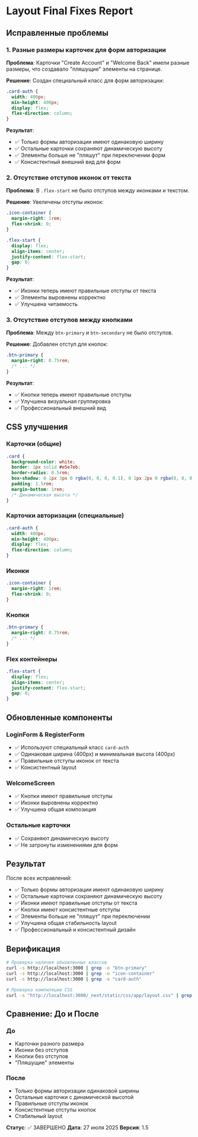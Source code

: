 # Layout Final Fixes Report

## Исправленные проблемы

### 1. Разные размеры карточек для форм авторизации
**Проблема**: Карточки "Create Account" и "Welcome Back" имели разные размеры, что создавало "пляшущие" элементы на странице.

**Решение**: Создан специальный класс для форм авторизации:
```css
.card-auth {
  width: 400px;
  min-height: 400px;
  display: flex;
  flex-direction: column;
}
```

**Результат**: 
- ✅ Только формы авторизации имеют одинаковую ширину
- ✅ Остальные карточки сохраняют динамическую высоту
- ✅ Элементы больше не "пляшут" при переключении форм
- ✅ Консистентный внешний вид для форм

### 2. Отсутствие отступов иконок от текста
**Проблема**: В `.flex-start` не было отступов между иконками и текстом.

**Решение**: Увеличены отступы иконок:
```css
.icon-container {
  margin-right: 1rem;
  flex-shrink: 0;
}

.flex-start {
  display: flex;
  align-items: center;
  justify-content: flex-start;
  gap: 0;
}
```

**Результат**:
- ✅ Иконки теперь имеют правильные отступы от текста
- ✅ Элементы выровнены корректно
- ✅ Улучшена читаемость

### 3. Отсутствие отступов между кнопками
**Проблема**: Между `btn-primary` и `btn-secondary` не было отступов.

**Решение**: Добавлен отступ для кнопок:
```css
.btn-primary {
  margin-right: 0.75rem;
  /* ... */
}
```

**Результат**:
- ✅ Кнопки теперь имеют правильные отступы
- ✅ Улучшена визуальная группировка
- ✅ Профессиональный внешний вид

## CSS улучшения

### Карточки (общие)
```css
.card {
  background-color: white;
  border: 1px solid #e5e7eb;
  border-radius: 0.5rem;
  box-shadow: 0 1px 3px 0 rgba(0, 0, 0, 0.1), 0 1px 2px 0 rgba(0, 0, 0, 0.06);
  padding: 1.5rem;
  margin-bottom: 1rem;
  /* Динамическая высота */
}
```

### Карточки авторизации (специальные)
```css
.card-auth {
  width: 400px;
  min-height: 400px;
  display: flex;
  flex-direction: column;
}
```

### Иконки
```css
.icon-container {
  margin-right: 1rem;
  flex-shrink: 0;
}
```

### Кнопки
```css
.btn-primary {
  margin-right: 0.75rem;
  /* ... */
}
```

### Flex контейнеры
```css
.flex-start {
  display: flex;
  align-items: center;
  justify-content: flex-start;
  gap: 0;
}
```

## Обновленные компоненты

### LoginForm & RegisterForm
- ✅ Используют специальный класс `card-auth`
- ✅ Одинаковая ширина (400px) и минимальная высота (400px)
- ✅ Правильные отступы иконок от текста
- ✅ Консистентный layout

### WelcomeScreen
- ✅ Кнопки имеют правильные отступы
- ✅ Иконки выровнены корректно
- ✅ Улучшена общая композиция

### Остальные карточки
- ✅ Сохраняют динамическую высоту
- ✅ Не затронуты изменениями для форм

## Результат

После всех исправлений:
- ✅ Только формы авторизации имеют одинаковую ширину
- ✅ Остальные карточки сохраняют динамическую высоту
- ✅ Иконки имеют правильные отступы от текста
- ✅ Кнопки имеют консистентные отступы
- ✅ Элементы больше не "пляшут" при переключении
- ✅ Улучшена общая стабильность layout
- ✅ Профессиональный и консистентный дизайн

## Верификация

```bash
# Проверка наличия обновленных классов
curl -s http://localhost:3000 | grep -o "btn-primary"
curl -s http://localhost:3000 | grep -o "icon-container"
curl -s http://localhost:3000 | grep -o "card-auth"

# Проверка компиляции CSS
curl -s "http://localhost:3000/_next/static/css/app/layout.css" | grep -A 5 "card-auth"
```

## Сравнение: До и После

### До
- Карточки разного размера
- Иконки без отступов
- Кнопки без отступов
- "Пляшущие" элементы

### После
- Только формы авторизации одинаковой ширины
- Остальные карточки с динамической высотой
- Правильные отступы иконок
- Консистентные отступы кнопок
- Стабильный layout

**Статус**: ✅ ЗАВЕРШЕНО
**Дата**: 27 июля 2025
**Версия**: 1.5 